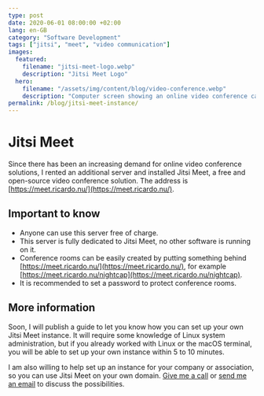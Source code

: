 ```yaml
---
type: post
date: 2020-06-01 08:00:00 +02:00
lang: en-GB
category: "Software Development"
tags: ["jitsi", "meet", "video communication"]
images:
  featured:
    filename: "jitsi-meet-logo.webp"
    description: "Jitsi Meet Logo"
  hero:
    filename: "/assets/img/content/blog/video-conference.webp"
    description: "Computer screen showing an online video conference call"
permalink: /blog/jitsi-meet-instance/
---
```


# Jitsi Meet

Since there has been an increasing demand for online video conference solutions, I rented an additional server and installed Jitsi Meet, a free and open-source video conference solution. The address is [https://meet.ricardo.nu/](https://meet.ricardo.nu/).

## Important to know

- Anyone can use this server free of charge.
- This server is fully dedicated to Jitsi Meet, no other software is running on it.
- Conference rooms can be easily created by putting something behind [https://meet.ricardo.nu/](https://meet.ricardo.nu/), for example [https://meet.ricardo.nu/nightcap](https://meet.ricardo.nu/nightcap).
- It is recommended to set a password to protect conference rooms.

## More information

Soon, I will publish a guide to let you know how you can set up your own Jitsi Meet instance. It will require some knowledge of Linux system administration, but if you already worked with Linux or the macOS terminal, you will be able to set up your own instance within 5 to 10 minutes.

I am also willing to help set up an instance for your company or association, so you can use Jitsi Meet on your own domain. [Give me a call][2] or [send me an email][3] to discuss the possibilities.

[1]: /guide/jitsi-meet "Setting up Jitsi Meet on a DigitalOcean VPS"
[2]: tel:+31243010005 "Contact Ricardo by phone"
[3]: mailto:business.inquiries@ricardobalk.nl "Contact Ricardo by email"
